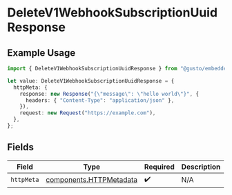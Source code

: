 # DeleteV1WebhookSubscriptionUuidResponse

## Example Usage

```typescript
import { DeleteV1WebhookSubscriptionUuidResponse } from "@gusto/embedded-api/models/operations/deletev1webhooksubscriptionuuid.js";

let value: DeleteV1WebhookSubscriptionUuidResponse = {
  httpMeta: {
    response: new Response("{\"message\": \"hello world\"}", {
      headers: { "Content-Type": "application/json" },
    }),
    request: new Request("https://example.com"),
  },
};
```

## Fields

| Field                                                              | Type                                                               | Required                                                           | Description                                                        |
| ------------------------------------------------------------------ | ------------------------------------------------------------------ | ------------------------------------------------------------------ | ------------------------------------------------------------------ |
| `httpMeta`                                                         | [components.HTTPMetadata](../../models/components/httpmetadata.md) | :heavy_check_mark:                                                 | N/A                                                                |